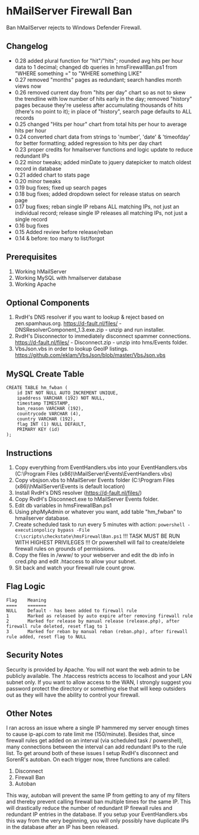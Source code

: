 
# hMailServer Firewall Ban

Ban hMailServer rejects to Windows Defender Firewall.

## Changelog

- 0.28 added plural function for "hit"/"hits"; rounded avg hits per hour data to 1 decimal; changed db queries in hmsFirewallBan.ps1 from "WHERE something =" to "WHERE something LIKE"
- 0.27 removed "months" pages as redundant; search handles month views now
- 0.26 removed current day from "hits per day" chart so as not to skew the trendline with low number of hits early in the day; removed "history" pages because they're useless after accumulating thousands of hits (there's no point to it); in place of "history", search page defaults to ALL records
- 0.25 changed "Hits per hour" chart from total hits per hour to average hits per hour
- 0.24 converted chart data from strings to 'number', 'date' & 'timeofday' for better formatting; added regression to hits per day chart
- 0.23 proper credits for hmailserver functions and logic update to reduce redundant IPs
- 0.22 minor tweaks; added minDate to jquery datepicker to match oldest record in database
- 0.21 added chart to stats page
- 0.20 minor tweaks
- 0.19 bug fixes; fixed up search pages
- 0.18 bug fixes; added dropdown select for release status on search page
- 0.17 bug fixes; reban single IP rebans ALL matching IPs, not just an individual record; release single IP releases all matching IPs, not just a single record
- 0.16 bug fixes
- 0.15 Added review before release/reban
- 0.14 & before:  too many to list/forgot

## Prerequisites

1) Working hMailServer
2) Working MySQL with hmailserver database
3) Working Apache

## Optional Components

1) RvdH's DNS resolver if you want to lookup & reject based on zen.spamhaus.org. https://d-fault.nl/files/ - DNSResolverComponent_1.3.exe.zip - unzip and run installer.
2) RvdH's Disconnector to immediately disconnect spammer connections. https://d-fault.nl/files/ - Disconnect.zip - unzip into hms/Events folder.
3) VbsJson.vbs in order to lookup GeoIP listings. https://github.com/eklam/VbsJson/blob/master/VbsJson.vbs

## MySQL Create Table

```
CREATE TABLE hm_fwban (
	id INT NOT NULL AUTO_INCREMENT UNIQUE,
	ipaddress VARCHAR (192) NOT NULL,
	timestamp TIMESTAMP,
	ban_reason VARCHAR (192),
	countrycode VARCHAR (4),
	country VARCHAR (192),
	flag INT (1) NULL DEFAULT,
	PRIMARY KEY (id)
); 
```
   
## Instructions

1) Copy everything from EventHandlers.vbs into your EventHandlers.vbs (C:\Program Files (x86)\hMailServer\Events\EventHandlers.vbs)
2) Copy vbsjson.vbs to hMailServer Events folder (C:\Program Files (x86)\hMailServer\Events is default location)
3) Install RvdH's DNS resolver (https://d-fault.nl/files/)
4) Copy RvdH's Disconnect.exe to hMailServer Events folder.
5) Edit db variables in hmsFirewallBan.ps1
6) Using phpMyAdmin or whatever you want, add table "hm_fwban" to hmailserver database.
7) Create scheduled task to run every 5 minutes with action: 
```powershell -executionpolicy bypass -File C:\scripts\checkstate\hmsFirewallBan.ps1```
!!! TASK MUST BE RUN WITH HIGHEST PRIVILEGES !!! Or powershell will fail to create/delete firewall rules on grounds of permissions. 
8) Copy the files in /www/ to your webserver and edit the db info in cred.php and edit .htaccess to allow your subnet.
9) Sit back and watch your firewall rule count grow.


## Flag Logic

```
Flag	Meaning
====	=======
NULL	Default - has been added to firewall rule
1   	Marked as released by auto expire after removing firewall rule
2   	Marked for release by manual release (release.php), after firewall rule deleted, reset flag to 1
3   	Marked for reban by manual reban (reban.php), after firewall rule added, reset flag to NULL
```

## Security Notes

Security is provided by Apache. You will not want the web admin to be publicly available. The .htaccess restricts access to localhost and your LAN subnet only. If you want to allow access to the WAN, I strongly suggest you password protect the directory or something else that will keep outsiders out as they will have the ability to control your firewall.


## Other Notes

I ran across an issue where a single IP hammered my server enough times to cause ip-api.com to rate limit me (150/minute). Besides that, since firewall rules get added on an interval (via scheduled task / powershell), many connections between the interval can add redundant IPs to the rule list. To get around both of these issues I setup RvdH's disconnect and SorenR's autoban. On each trigger now, three functions are called:

1) Disconnect
2) Firewall Ban
3) Autoban

This way, autoban will prevent the same IP from getting to any of my filters and thereby prevent calling firewall ban multiple times for the same IP. This will drastically reduce the number of redundant IP firewall rules and redundant IP entries in the database. If you setup your EventHandlers.vbs this way from the very beginning, you will only possibly have duplicate IPs in the database after an IP has been released. 